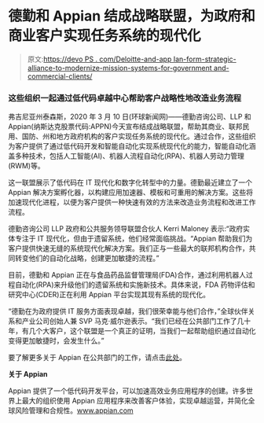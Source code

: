 # 德勤和 Appian 结成战略联盟，为政府和商业客户实现任务系统的现代化

> 原文:[https://devo PS . com/Deloitte-and-app Ian-form-strategic-alliance-to-modernize-mission-systems-for-government and-commercial-clients/](https://devops.com/deloitte-and-appian-form-strategic-alliance-to-modernize-mission-systems-for-government-and-commercial-clients/)

### 这些组织一起通过低代码卓越中心帮助客户战略性地改造业务流程

弗吉尼亚州泰森斯，2020 年 3 月 10 日(环球新闻网)——德勤咨询公司、LLP 和 Appian(纳斯达克股票代码:APPN)今天宣布结成战略联盟，帮助其商业、联邦民用、国防、州和地方政府机构的客户实现任务系统的现代化。通过合作，这些组织为客户提供了通过低代码开发和智能自动化实现系统现代化的能力，智能自动化涵盖多种技术，包括人工智能(AI)、机器人流程自动化(RPA)、机器人劳动力管理(RWM)等。

这一联盟展示了低代码在 IT 现代化和数字化转型中的力量。德勤最近建立了一个 Appian 解决方案孵化器，以构建应用加速器、模板和可重用的解决方案。这些将加速现代化进程，以便为客户提供一种快速有效的方法来改造业务流程和改进工作流程。

德勤咨询公司 LLP 政府和公共服务领导联盟合伙人 Kerri Maloney 表示:“政府实体专注于 IT 现代化，但由于遗留系统，他们经常面临挑战。“Appian 帮助我们为客户提供快速无缝的系统现代化解决方案。我们正与一些最大的联邦机构合作，共同转变他们的自动化战略，创建更加敏捷的流程。”

目前，德勤和 Appian 正在与食品药品监督管理局(FDA)合作，通过利用机器人过程自动化(RPA)来升级他们的遗留系统和实施新技术。具体来说，FDA 药物评估和研究中心(CDER)正在利用 Appian 平台实现其现有系统的现代化。

“德勤在为政府提供 IT 服务方面表现卓越，我们很荣幸能与他们合作，”全球伙伴关系和产业公司创始人兼 SVP 马克·威尔逊表示。“我们已经在公共部门工作了几十年，有几个大客户，这个联盟是一个真正的证明，当我们一起帮助组织通过自动化变得更加敏捷时，会发生什么。”

要了解更多关于 Appian 在公共部门的工作，请点击[此处](https://www.globenewswire.com/Tracker?data=dncjxV6ArcL6tOSoQsPoD9AbxvDmZH-xG5x85EtV-qr51TCI3bJlsxQzENVwanEK7If62Ka0wPBjtYARkjPSpc0pnFWDF63cYVFz37DRsynVfU7dfCWlvGOi43-I7ZU9HZpBQ6mwcunNCoLjp0phqacOKb_ct3fO-p0YV8BgK9beiu74LPGGDZUUrfrzv62egWLHPoOCwqgSxOVEFDKaxw==)。

**关于 Appian**

Appian 提供了一个低代码开发平台，可以加速高效业务应用程序的创建。许多世界上最大的组织使用 Appian 应用程序来改善客户体验，实现卓越运营，并简化全球风险管理和合规性。www.appian.com